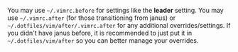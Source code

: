 You may use `~/.vimrc.before` for settings like the __leader__ setting.
You may use `~/.vimrc.after` (for those transitioning from janus) or `~/.dotfiles/vim/after/.vimrc.after` for any additional overrides/settings.
If you didn't have janus before, it is recommended to just put it in `~/.dotfiles/vim/after` so you can better manage your overrides.
